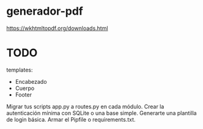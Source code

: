# generador-pdf
https://wkhtmltopdf.org/downloads.html

# TODO
templates:
- Encabezado
- Cuerpo
- Footer

Migrar tus scripts app.py a routes.py en cada módulo.
Crear la autenticación mínima con SQLite o una base simple.
Generarte una plantilla de login básica.
Armar el Pipfile o requirements.txt.
